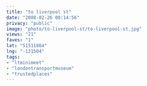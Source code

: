 ```yaml
---
title: "to liverpool st"
date: "2008-02-26 00:14:56"
privacy: "public"
image: "photo/to-liverpool-st/to-liverpool-st.jpg"
views: "21"
faves: "1"
lat: "51511864"
lng: "-121504"
tags:
- "ltminimeet"
- "londontransportmuseum"
- "trustedplaces"
---
```


